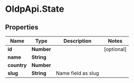 # OldpApi.State

## Properties
Name | Type | Description | Notes
------------ | ------------- | ------------- | -------------
**id** | **Number** |  | [optional] 
**name** | **String** |  | 
**country** | **Number** |  | 
**slug** | **String** | Name field as slug | 


